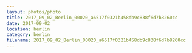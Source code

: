 ```yaml
---
layout: photos/photo
title: 2017_09_02_Berlin_00020_a6517f0321b458db9c838f6d7b8260cc
date: 2017-09-02
location: berlin
category: berlin
filename: 2017_09_02_Berlin_00020_a6517f0321b458db9c838f6d7b8260cc
---
```

